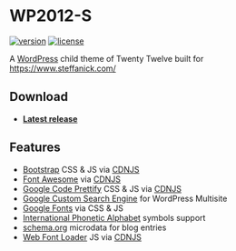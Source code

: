 # WP2012-S

[![version][version-badge]][CHANGELOG] [![license][license-badge]][LICENSE]

A [WordPress] child theme of Twenty Twelve built for https://www.steffanick.com/

## Download
* [**Latest release**](https://github.com/AdamSteffanick/wp2012-s/releases/latest)

## Features
* [Bootstrap] CSS & JS via [CDNJS]
* [Font Awesome] via [CDNJS]
* [Google Code Prettify] CSS & JS via [CDNJS]
* [Google Custom Search Engine] for WordPress Multisite
* [Google Fonts] via CSS & JS
* [International Phonetic Alphabet] symbols support
* [schema.org] microdata for blog entries
* [Web Font Loader] JS via [CDNJS]

[CHANGELOG]: ./CHANGELOG.md
[version-badge]: https://img.shields.io/badge/wp2012--s-v0.11.1-0038e2.svg?style=flat-square

[LICENSE]: ./LICENSE
[license-badge]: https://img.shields.io/badge/license-GPL--2.0-0038e2.svg?style=flat-square

[Bootstrap]: http://getbootstrap.com/
[CDNJS]: https://cdnjs.com/
[Font Awesome]: http://fontawesome.io/
[Google Code Prettify]: https://github.com/google/code-prettify
[Google Custom Search Engine]: https://developers.google.com/custom-search/
[Google Fonts]: https://fonts.google.com/
[International Phonetic Alphabet]: https://www.internationalphoneticassociation.org/content/ipa-chart
[schema.org]: https://schema.org/
[Web Font Loader]: https://github.com/typekit/webfontloader
[WordPress]: https://wordpress.org/